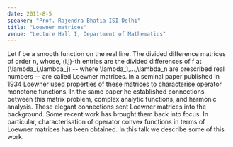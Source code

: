 ```yaml
---
date: 2011-8-5
speaker: "Prof. Rajendra Bhatia ISI Delhi"
title: "Loewner matrices"
venue: "Lecture Hall I, Department of Mathematics"
---
```

Let f be a smooth function on the real line. The divided difference
matrices of order n, whose, (i,j)-th entries are the divided differences
of f at (\\lambda_i,\\lambda_j) -- where \\lambda_1,...,\\lambda_n are
prescribed real numbers -- are called Loewner matrices. In a seminal
paper published in 1934 Loewner used properties of these matrices to
characterise operator monotone functions. In the same paper he established
connections between this matrix problem, complex analytic functions, and
harmonic analysis. These elegant connections sent Loewner matrices into
the background. Some recent work has brought them back into focus. In
particular, characterisation of operator convex functions in terms of
Loewner matrices has been obtained. In this talk we describe some of
this work.
